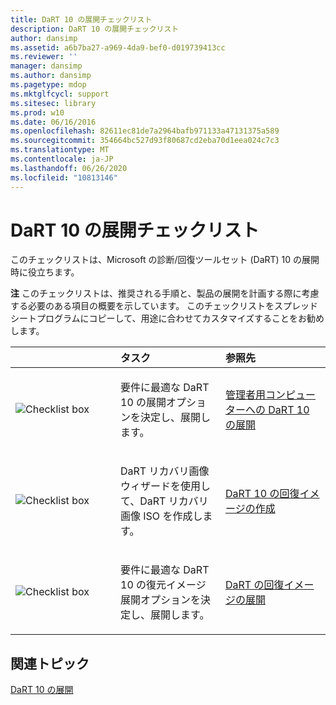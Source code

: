 ```yaml
---
title: DaRT 10 の展開チェックリスト
description: DaRT 10 の展開チェックリスト
author: dansimp
ms.assetid: a6b7ba27-a969-4da9-bef0-d019739413cc
ms.reviewer: ''
manager: dansimp
ms.author: dansimp
ms.pagetype: mdop
ms.mktglfcycl: support
ms.sitesec: library
ms.prod: w10
ms.date: 06/16/2016
ms.openlocfilehash: 82611ec81de7a2964bafb971133a47131375a589
ms.sourcegitcommit: 354664bc527d93f80687cd2eba70d1eea024c7c3
ms.translationtype: MT
ms.contentlocale: ja-JP
ms.lasthandoff: 06/26/2020
ms.locfileid: "10813146"
---
```

# DaRT 10 の展開チェックリスト


このチェックリストは、Microsoft の診断/回復ツールセット (DaRT) 10 の展開時に役立ちます。

**注** このチェックリストは、推奨される手順と、製品の展開を計画する際に考慮する必要のある項目の概要を示しています。 このチェックリストをスプレッドシートプログラムにコピーして、用途に合わせてカスタマイズすることをお勧めします。

 

<table>
<colgroup>
<col width="33%" />
<col width="33%" />
<col width="33%" />
</colgroup>
<thead>
<tr class="header">
<th align="left"></th>
<th align="left">タスク</th>
<th align="left">参照先</th>
</tr>
</thead>
<tbody>
<tr class="odd">
<td align="left"><img src="images/checklistbox.gif" alt="Checklist box" /></td>
<td align="left"><p>要件に最適な DaRT 10 の展開オプションを決定し、展開します。</p></td>
<td align="left"><p><a href="deploying-dart-10-to-administrator-computers.md" data-raw-source="[Deploying DaRT 10 to Administrator Computers](deploying-dart-10-to-administrator-computers.md)">管理者用コンピューターへの DaRT 10 の展開</a></p></td>
</tr>
<tr class="even">
<td align="left"><img src="images/checklistbox.gif" alt="Checklist box" /></td>
<td align="left"><p>DaRT リカバリ画像ウィザードを使用して、DaRT リカバリ画像 ISO を作成します。</p></td>
<td align="left"><p><a href="creating-the-dart-10-recovery-image.md" data-raw-source="[Creating the DaRT 10 Recovery Image](creating-the-dart-10-recovery-image.md)">DaRT 10 の回復イメージの作成</a></p></td>
</tr>
<tr class="odd">
<td align="left"><img src="images/checklistbox.gif" alt="Checklist box" /></td>
<td align="left"><p>要件に最適な DaRT 10 の復元イメージ展開オプションを決定し、展開します。</p></td>
<td align="left"><p><a href="deploying-the-dart-recovery-image-dart-10.md" data-raw-source="[Deploying the DaRT Recovery Image](deploying-the-dart-recovery-image-dart-10.md)">DaRT の回復イメージの展開</a></p></td>
</tr>
</tbody>
</table>

 

## 関連トピック


[DaRT 10 の展開](deploying-dart-10.md)

 

 






